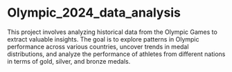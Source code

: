 # Olympic_2024_data_analysis
This project involves analyzing historical data from the Olympic Games to extract valuable insights. The goal is to explore patterns in Olympic performance across various countries, uncover trends in medal distributions, and analyze the performance of athletes from different nations in terms of gold, silver, and bronze medals.
